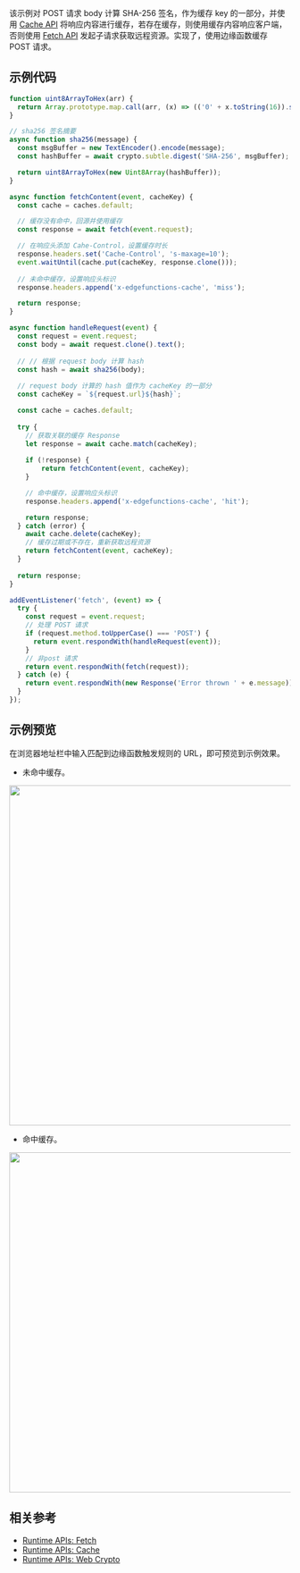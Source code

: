 该示例对 POST 请求 body 计算 SHA-256 签名，作为缓存 key 的一部分，并使用 [Cache API](https://www.tencentcloud.com/document/product/1145/52710) 将响应内容进行缓存，若存在缓存，则使用缓存内容响应客户端，否则使用 [Fetch API](https://www.tencentcloud.com/document/product/1145/52687) 发起子请求获取远程资源。实现了，使用边缘函数缓存 POST 请求。

## 示例代码

```typescript
function uint8ArrayToHex(arr) {
  return Array.prototype.map.call(arr, (x) => (('0' + x.toString(16)).slice(-2))).join('');
}

// sha256 签名摘要
async function sha256(message) {
  const msgBuffer = new TextEncoder().encode(message);
  const hashBuffer = await crypto.subtle.digest('SHA-256', msgBuffer);

  return uint8ArrayToHex(new Uint8Array(hashBuffer));
}

async function fetchContent(event, cacheKey) {
  const cache = caches.default;

  // 缓存没有命中，回源并使用缓存
  const response = await fetch(event.request);

  // 在响应头添加 Cahe-Control，设置缓存时长
  response.headers.set('Cache-Control', 's-maxage=10');
  event.waitUntil(cache.put(cacheKey, response.clone()));
  
  // 未命中缓存，设置响应头标识
  response.headers.append('x-edgefunctions-cache', 'miss');

  return response;
}

async function handleRequest(event) {
  const request = event.request;
  const body = await request.clone().text();
  
  // // 根据 request body 计算 hash
  const hash = await sha256(body);
  
  // request body 计算的 hash 值作为 cacheKey 的一部分
  const cacheKey = `${request.url}${hash}`;

  const cache = caches.default;
  
  try {
    // 获取关联的缓存 Response
    let response = await cache.match(cacheKey);
    
    if (!response) {
        return fetchContent(event, cacheKey);
    }

    // 命中缓存，设置响应头标识
    response.headers.append('x-edgefunctions-cache', 'hit');

    return response;
  } catch (error) {
    await cache.delete(cacheKey);
    // 缓存过期或不存在，重新获取远程资源
    return fetchContent(event, cacheKey);
  }
  
  return response;
}

addEventListener('fetch', (event) => {
  try {
    const request = event.request;
    // 处理 POST 请求
    if (request.method.toUpperCase() === 'POST') {
      return event.respondWith(handleRequest(event));
    }
    // 非post 请求
    return event.respondWith(fetch(request));
  } catch (e) {
    return event.respondWith(new Response('Error thrown ' + e.message));
  }
});
```

## 示例预览

在浏览器地址栏中输入匹配到边缘函数触发规则的 URL，即可预览到示例效果。

- 未命中缓存。

<img src="https://qcloudimg.tencent-cloud.cn/raw/3b92f8a797b82250b7f67d8bf3be360c.png" width=609px>

- 命中缓存。

<img src="https://qcloudimg.tencent-cloud.cn/raw/c315e95766e9ddf81a2b4a25b08ef707.png" width=609px>

## 相关参考
- [Runtime APIs: Fetch](https://www.tencentcloud.com/document/product/1145/52687)
- [Runtime APIs: Cache](https://www.tencentcloud.com/document/product/1145/52684)
- [Runtime APIs: Web Crypto](https://www.tencentcloud.com/document/product/1145/52693)
